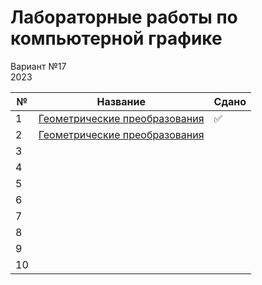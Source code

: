 # Лабораторные работы по компьютерной графике
Вариант №17  
2023  

| № | Название | Сдано |  
| --- | --- | --- |
| 1 | [Геометрические преобразования](https://github.com/XTDimasXT/BMSTU-CG/tree/master/lab_01) | ✅ |
| 2 | [Геометрические преобразования](https://github.com/XTDimasXT/BMSTU-CG/tree/master/lab_02) | |
| 3 |  |  |
| 4 |  |  |
| 5 |  |  |
| 6 |  |  |
| 7 |  |  |
| 8 |  |  |
| 9 |  |  |
| 10 |  |  |
